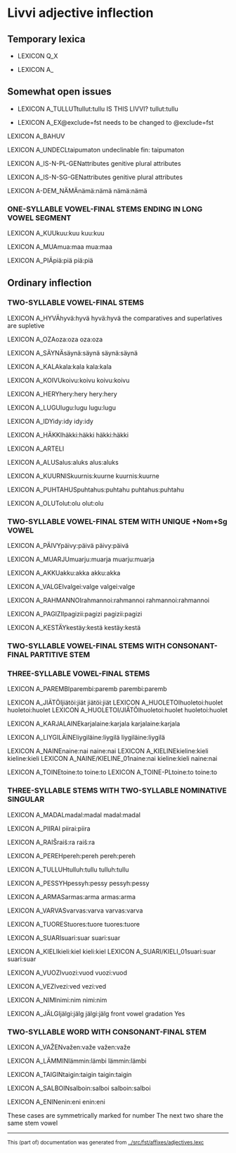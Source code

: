 # Livvi adjective inflection


## Temporary lexica

* LEXICON Q_X 

* LEXICON A_ 

## Somewhat open issues

* LEXICON A_TULLUTtullut:tullu IS THIS LIVVI? tullut:tullu

* LEXICON A_EX@exclude=fst needs to be changed to @exclude=fst

LEXICON A_BAHUV 

LEXICON A_UNDECLtaipumaton undeclinable fin: taipumaton

LEXICON A_IS-N-PL-GENattributes genitive plural attributes

LEXICON A_IS-N-SG-GENattributes genitive plural attributes

LEXICON A-DEM_NÄMÄnämä:nämä nämä:nämä



### ONE-SYLLABLE VOWEL-FINAL STEMS ENDING IN LONG VOWEL SEGMENT
LEXICON A_KUUkuu:kuu kuu:kuu

LEXICON A_MUAmua:maa mua:maa

LEXICON A_PIÄpiä:piä piä:piä


## Ordinary inflection

### TWO-SYLLABLE VOWEL-FINAL STEMS
LEXICON A_HYVÄhyvä:hyvä hyvä:hyvä
the comparatives and superlatives are supletive

LEXICON A_OZAoza:oza oza:oza

LEXICON A_SÄYNÄsäynä:säynä säynä:säynä

LEXICON A_KALAkala:kala kala:kala

LEXICON A_KOIVUkoivu:koivu koivu:koivu

LEXICON A_HERYhery:hery hery:hery

LEXICON A_LUGUlugu:lugu lugu:lugu

LEXICON A_IDYidy:idy idy:idy




LEXICON A_HÄKKIhäkki:häkki häkki:häkki

LEXICON A_ARTELI 

LEXICON A_ALUSalus:aluks alus:aluks


LEXICON A_KUURNISkuurnis:kuurne kuurnis:kuurne

LEXICON A_PUHTAHUSpuhtahus:puhtahu puhtahus:puhtahu

LEXICON A_OLUTolut:olu olut:olu

### TWO-SYLLABLE VOWEL-FINAL STEM WITH UNIQUE +Nom+Sg VOWEL
LEXICON A_PÄIVYpäivy:päivä päivy:päivä

LEXICON A_MUARJUmuarju:muarja muarju:muarja


LEXICON A_AKKUakku:akka akku:akka



LEXICON A_VALGEIvalgei:valge valgei:valge

LEXICON A_RAHMANNOIrahmannoi:rahmannoi rahmannoi:rahmannoi




LEXICON A_PAGIZIIpagizii:pagizi pagizii:pagizi



LEXICON A_KESTÄYkestäy:kestä kestäy:kestä

### TWO-SYLLABLE VOWEL-FINAL STEMS WITH CONSONANT-FINAL PARTITIVE STEM


### THREE-SYLLABLE VOWEL-FINAL STEMS
LEXICON A_PAREMBIparembi:paremb parembi:paremb

LEXICON A_JIÄTÖIjiätöi:jiät jiätöi:jiät
LEXICON A_HUOLETOIhuoletoi:huolet huoletoi:huolet
LEXICON A_HUOLETOI/JIÄTÖIhuoletoi:huolet huoletoi:huolet

LEXICON A_KARJALAINEkarjalaine:karjala karjalaine:karjala

LEXICON A_LIYGILÄINEliygiläine:liygilä liygiläine:liygilä

LEXICON A_NAINEnaine:nai naine:nai
LEXICON A_KIELINEkieline:kieli kieline:kieli
LEXICON A_NAINE/KIELINE_01naine:nai kieline:kieli naine:nai

LEXICON A_TOINEtoine:to toine:to
LEXICON A_TOINE-PLtoine:to toine:to

### THREE-SYLLABLE STEMS WITH TWO-SYLLABLE NOMINATIVE SINGULAR

LEXICON A_MADALmadal:madal madal:madal

LEXICON A_PIIRAI piirai:piira 

LEXICON A_RAIŠraiš:ra raiš:ra


LEXICON A_PEREHpereh:pereh pereh:pereh

LEXICON A_TULLUHtulluh:tullu tulluh:tullu

LEXICON A_PESSYHpessyh:pessy pessyh:pessy

LEXICON A_ARMASarmas:arma armas:arma

LEXICON A_VARVASvarvas:varva varvas:varva

LEXICON A_TUOREStuores:tuore tuores:tuore


LEXICON A_SUARIsuari:suar suari:suar

LEXICON A_KIELIkieli:kiel kieli:kiel
LEXICON A_SUARI/KIELI_01suari:suar suari:suar

LEXICON A_VUOZIvuozi:vuod vuozi:vuod

LEXICON A_VEZIvezi:ved vezi:ved

LEXICON A_NIMInimi:nim nimi:nim

LEXICON A_JÄLGIjälgi:jälg jälgi:jälg
front vowel
gradation Yes



### TWO-SYLLABLE WORD WITH CONSONANT-FINAL STEM

LEXICON A_VAŽENvažen:važe važen:važe


LEXICON A_LÄMMINlämmin:lämbi lämmin:lämbi

LEXICON A_TAIGINtaigin:taigin taigin:taigin

LEXICON A_SALBOINsalboin:salboi salboin:salboi

LEXICON A_ENINenin:eni enin:eni




These cases are symmetrically marked for number
The next two share the same stem vowel





* * *
<small>This (part of) documentation was generated from [../src/fst/affixes/adjectives.lexc](http://github.com/giellalt/lang-olo/blob/main/../src/fst/affixes/adjectives.lexc)</small>